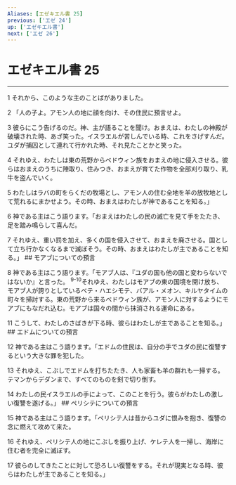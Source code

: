 ```yaml
---
Aliases: [エゼキエル書 25]
previous: ['エゼ 24']
up: ['エゼキエル書']
next: ['エゼ 26']
---
```

# エゼキエル書 25

***




1 
それから、このような主のことばがありました。 



2 
「人の子よ。アモン人の地に顔を向け、その住民に預言せよ。 



3 
彼らにこう告げるのだ。神、主が語ることを聞け。おまえは、わたしの神殿が破壊された時、あざ笑った。イスラエルが苦しんでいる時、これをさげすんだ。ユダが捕囚として連れて行かれた時、それ見たことかと笑った。 



4 
それゆえ、わたしは東の荒野からベドウィン族をおまえの地に侵入させる。彼らはおまえのうちに陣取り、住みつき、おまえが育てた作物を全部刈り取り、乳牛を盗んでいく。 



5 
わたしはラバの町をらくだの牧場とし、アモン人の住む全地を羊の放牧地として荒れるにまかせよう。その時、おまえはわたしが神であることを知る。」 



6 
神である主はこう語ります。「おまえはわたしの民の滅亡を見て手をたたき、足を踏み鳴らして喜んだ。 



7 
それゆえ、重い罰を加え、多くの国を侵入させて、おまえを廃させる。国として立ち行かなくなるまで滅ぼそう。その時、おまえはわたしが主であることを知る。」 ## モアブについての預言 



8 
神である主はこう語ります。「モアブ人は、『ユダの国も他の国と変わらないではないか』と言った。 <sup class="versenum">9-10</sup>それゆえ、わたしはモアブの東の国境を開け放ち、モアブ人が誇りとしているベテ・ハエシモテ、バアル・メオン、キルヤタイムの町々を掃討する。東の荒野から来るベドウィン族が、アモン人に対するようにモアブにもなだれ込む。モアブは国々の間から抹消される運命にある。 



11 
こうして、わたしのさばきが下る時、彼らはわたしが主であることを知る。」 ## エドムについての預言 



12 
神である主はこう語ります。「エドムの住民は、自分の手でユダの民に復讐するという大きな罪を犯した。 



13 
それゆえ、こぶしでエドムを打ちたたき、人も家畜も羊の群れも一掃する。テマンからデダンまで、すべてのものを剣で切り倒す。 



14 
わたしの民イスラエルの手によって、このことを行う。彼らがわたしの激しい復讐を遂げる。」 ## ペリシテについての預言 



15 
神である主はこう語ります。「ペリシテ人は昔からユダに恨みを抱き、復讐の念に燃えて攻めて来た。 



16 
それゆえ、ペリシテ人の地にこぶしを振り上げ、ケレテ人を一掃し、海岸に住む者を完全に滅ぼす。 



17 
彼らのしてきたことに対して恐ろしい復讐をする。それが現実となる時、彼らはわたしが主であることを知る。」
